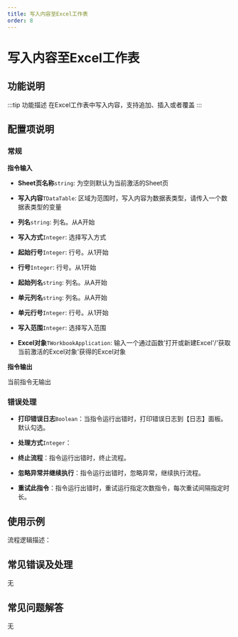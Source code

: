 ```yaml
---
title: 写入内容至Excel工作表
order: 8
---
```


# 写入内容至Excel工作表

## 功能说明

:::tip 功能描述
在Excel工作表中写入内容，支持追加、插入或者覆盖
:::

## 配置项说明

### 常规

**指令输入**

- **Sheet页名称**`string`: 为空则默认为当前激活的Sheet页

- **写入内容**`TDataTable`: 区域为范围时，写入内容为数据表类型，请传入一个数据表类型的变量

- **列名**`string`: 列名。从A开始

- **写入方式**`Integer`: 选择写入方式

- **起始行号**`Integer`: 行号。从1开始

- **行号**`Integer`: 行号。从1开始

- **起始列名**`string`: 列名。从A开始

- **单元列名**`string`: 列名。从A开始

- **单元行号**`Integer`: 行号。从1开始

- **写入范围**`Integer`: 选择写入范围

- **Excel对象**`TWorkbookApplication`: 输入一个通过函数'打开或新建Excel'/'获取当前激活的Excel对象'获得的Excel对象


**指令输出**

当前指令无输出

### 错误处理

- **打印错误日志**`Boolean`：当指令运行出错时，打印错误日志到【日志】面板。默认勾选。

- **处理方式**`Integer`：

 - **终止流程**：指令运行出错时，终止流程。

 - **忽略异常并继续执行**：指令运行出错时，忽略异常，继续执行流程。

 - **重试此指令**：指令运行出错时，重试运行指定次数指令，每次重试间隔指定时长。

## 使用示例

流程逻辑描述：

## 常见错误及处理

无

## 常见问题解答

无

